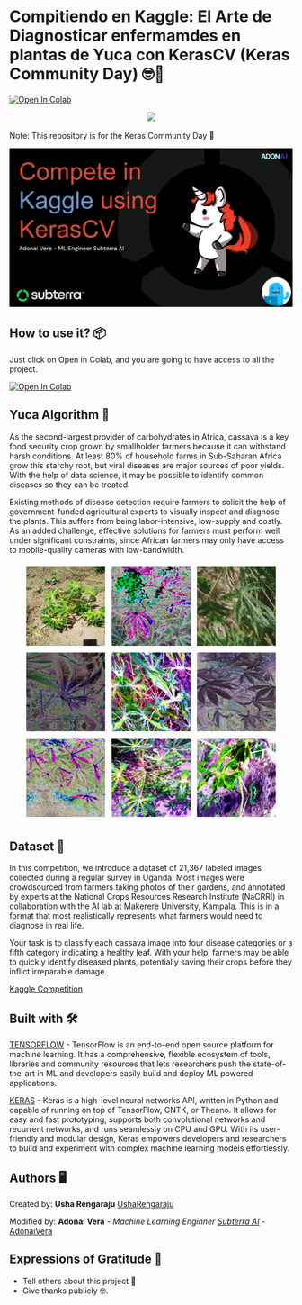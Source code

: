 # Compitiendo en Kaggle: El Arte de Diagnosticar enfermamdes en plantas de Yuca con KerasCV (Keras Community Day) 🤓🚀
[![Open In Colab](https://colab.research.google.com/assets/colab-badge.svg)](https://colab.research.google.com/github/AdonaiVera/cincipy_malaria/blob/main/%5BMalaria%5D_mainProject.ipynb)

<p align="center">
  <img src="https://readme-typing-svg.herokuapp.com/?lines=Welcome+Keras+Community+Day!;Bienvenidos!;Accueillir!;欢迎!&font=Fira%20Code&center=true&width=380&height=50">
</p>

Note: This repository is for the Keras Community Day 📄

![image](img/code.png)

## How to use it? 📦
Just click on Open in Colab, and you are going to have access to all the project.

[![Open In Colab](https://colab.research.google.com/assets/colab-badge.svg)](https://colab.research.google.com/github/AdonaiVera/cincipy_malaria/blob/main/%5BMalaria%5D_mainProject.ipynb)

## Yuca Algorithm :space_invader: 
As the second-largest provider of carbohydrates in Africa, cassava is a key food security crop grown by smallholder farmers because it can withstand harsh conditions. At least 80% of household farms in Sub-Saharan Africa grow this starchy root, but viral diseases are major sources of poor yields. With the help of data science, it may be possible to identify common diseases so they can be treated.

Existing methods of disease detection require farmers to solicit the help of government-funded agricultural experts to visually inspect and diagnose the plants. This suffers from being labor-intensive, low-supply and costly. As an added challenge, effective solutions for farmers must perform well under significant constraints, since African farmers may only have access to mobile-quality cameras with low-bandwidth.

<p align="center">
  <img width="460" height="460" src="img/example.png">
</p>




## Dataset 📖
In this competition, we introduce a dataset of 21,367 labeled images collected during a regular survey in Uganda. Most images were crowdsourced from farmers taking photos of their gardens, and annotated by experts at the National Crops Resources Research Institute (NaCRRI) in collaboration with the AI lab at Makerere University, Kampala. This is in a format that most realistically represents what farmers would need to diagnose in real life.

Your task is to classify each cassava image into four disease categories or a fifth category indicating a healthy leaf. With your help, farmers may be able to quickly identify diseased plants, potentially saving their crops before they inflict irreparable damage.

[Kaggle Competition](https://www.kaggle.com/competitions/cassava-leaf-disease-classification/overview)

## Built with 🛠️
[TENSORFLOW](https://www.tensorflow.org/) - TensorFlow is an end-to-end open source platform for machine learning. It has a comprehensive, flexible ecosystem of tools, libraries and community resources that lets researchers push the state-of-the-art in ML and developers easily build and deploy ML powered applications.

[KERAS](https://keras.io/)  - Keras is a high-level neural networks API, written in Python and capable of running on top of TensorFlow, CNTK, or Theano. It allows for easy and fast prototyping, supports both convolutional networks and recurrent networks, and runs seamlessly on CPU and GPU. With its user-friendly and modular design, Keras empowers developers and researchers to build and experiment with complex machine learning models effortlessly.

## Authors 🖥
Created by: **Usha Rengaraju** [UshaRengaraju](https://github.com/ushareng)

Modified by:  **Adonai Vera** - *Machine Learning Enginner [Subterra AI](https://www.subterra.ai/)* - [AdonaiVera](https://github.com/AdonaiVera)

## Expressions of Gratitude 🎁
* Tell others about this project 📢
* Give thanks publicly 🤓.
